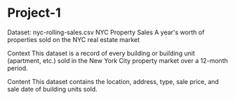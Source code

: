 # Project-1
Dataset: nyc-rolling-sales.csv
NYC Property Sales
A year's worth of properties sold on the NYC real estate market

Context
This dataset is a record of every building or building unit (apartment, etc.) sold in the New York City property market over a 12-month period.

Content
This dataset contains the location, address, type, sale price, and sale date of building units sold.
